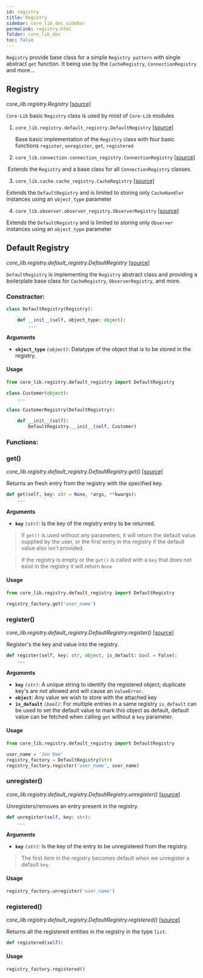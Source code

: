 ```yaml
---
id: registry
title: Registry
sidebar: core_lib_doc_sidebar
permalink: registry.html
folder: core_lib_doc
toc: false
---
```

`Registry` provide base class for a simple `Registry pattern` with single abstract `get` function. 
It being use by the `CacheRegistry`,  `ConnectionRegistry` and more...

## Registry

*core_lib.registry.Registry* [[source]](https://github.com/shay-te/core-lib/blob/master/core_lib/registry/registry.py)

`Core-Lib`  basic `Registry` class is used by most of `Core-Lib` modules

1. `core_lib.registry.default_registry.DefaultRegistry` [[source]](https://github.com/shay-te/core-lib/blob/master/core_lib/registry/default_registry.py)

   Base basic implementation of the `Registry` class with four basic functions `register`, `unregister`, `get`, `registered`


2. `core_lib.connection.connection_registry.ConnectionRegistry` [[source]](https://github.com/shay-te/core-lib/blob/master/core_lib/connection/connection_registry.py)

​	Extends the `Registry` and a base class for all  `ConnectionRegistry` classes.

3. `core_lib.cache.cache_registry.CacheRegistry` [[source]](https://github.com/shay-te/core-lib/blob/master/core_lib/cache/cache_registry.py)

Extends the `DefaultRegistry` and is limited to storing only `CacheHandler` instances using an `object_type` parameter

4. `core_lib.observer.observer_registry.ObserverRegistry` [[source]](https://github.com/shay-te/core-lib/blob/master/core_lib/observer/observer_registry.py)

Extends the `DefaultRegistry` and is limited to storing only `Observer` instances using an `object_type` parameter



## Default Registry

*core_lib.registry.default_registry.DefaultRegistry* [[source]](https://github.com/shay-te/core-lib/blob/master/core_lib/registry/default_registry.py#L4)

`DefaultRegistry` is implementing the `Registry` abstract class and providing a boilerplate base class for `CacheRegistry`, `ObserverRegistry`, and more.

### Constractor:

```python
class DefaultRegistry(Registry):

    def __init__(self, object_type: object):
        ...
```

**Arguments**

- **`object_type`** *`(object)`*: Datatype of the object that is to be stored in the registry.

#### Usage

```python
from core_lib.registry.default_registry import DefaultRegistry

class Customer(object):
    ...
        
class CustomerRegistry(DefaultRegistry):

    def __init__(self):
        DefaultRegistry.__init__(self, Customer)
```


### Functions:

### get()

*core_lib.registry.default_registry.DefaultRegistry.get()* [[source]](https://github.com/shay-te/core-lib/blob/master/core_lib/registry/default_registry.py#L30)

Returns an fresh entry from the registry with the specified key.

```python
def get(self, key: str = None, *args, **kwargs):
    ...
```

**Arguments**

- **`key`** *`(str)`*: Is the key of the registry entry to be returned.



>If `get()` is used without any parameters, it will return the default value supplied by the user, or the 
>first entry in the registry if the default value also isn't provided. 

>If the registry is empty or the `get()` is called with a `key` that does not exist in the registry it will return
>`None`



#### Usage

```python
from core_lib.registry.default_registry import DefaultRegistry

registry_factory.get('user_name')
```



### register()

*core_lib.registry.default_registry.DefaultRegistry.register()* [[source]](https://github.com/shay-te/core-lib/blob/master/core_lib/registry/default_registry.py#L12)

Register's the key and value into the registry.

````python
def register(self, key: str, object, is_default: bool = False):
    ...
````

**Arguments**

- **`key`** *`(str)`*: A unique string to identify the registered object; duplicate key's are not allowed and will cause an `ValueError`.
- **`object`**: Any value we wish to store with the attached key
- **`is_default`** *`(bool)`*: For multiple entries in a same registry `is_default` can be used to set the default value to  mark this object as default, default value can be fetched when calling `get` without a `key` parameter.

#### Usage
```python
from core_lib.registry.default_registry import DefaultRegistry

user_name = 'Jon Doe'
registry_factory = DefaultRegistry(str) 
registry_factory.register('user_name', user_name)
```



### unregister()

*core_lib.registry.default_registry.DefaultRegistry.unregister()* [[source]](https://github.com/shay-te/core-lib/blob/master/core_lib/registry/default_registry.py#L24)

Unregisters/removes an entry present in the registry.

```python
def unregister(self, key: str):
    ...
```
**Arguments**

- **`key`** *`(str)`*: Is the key of the entry to be unregistered from the registry.


>The first item in the registry becomes default when we unregister a default `key`.


#### Usage
```python
registry_factory.unregister('user_name')
```



### registered()

*core_lib.registry.default_registry.DefaultRegistry.registered()* [[source]](https://github.com/shay-te/core-lib/blob/master/core_lib/registry/default_registry.py#L36)

Returns all the registered entities in the registry in the type `list`.

```python
def registered(self):
```

#### Usage

```python
registry_factory.registered()
```

